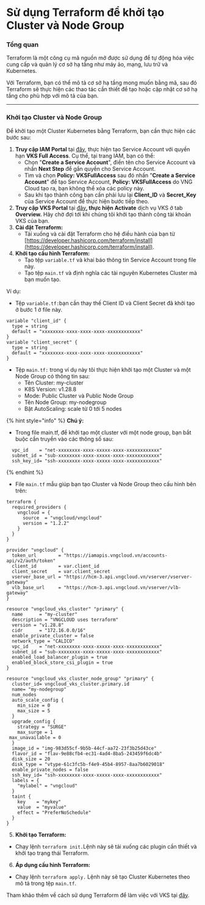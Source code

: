 # Sử dụng Terraform để khởi tạo Cluster và Node Group

### Tổng quan

Terraform là một công cụ mã nguồn mở được sử dụng để tự động hóa việc cung cấp và quản lý cơ sở hạ tầng như máy ảo, mạng, lưu trữ và Kubernetes.

Với Terraform, bạn có thể mô tả cơ sở hạ tầng mong muốn bằng mã, sau đó Terraform sẽ thực hiện các thao tác cần thiết để tạo hoặc cập nhật cơ sở hạ tầng cho phù hợp với mô tả của bạn.

***

### **Khởi tạo Cluster và Node Group**

Để khởi tạo một Cluster Kubernetes bằng Terraform, bạn cần thực hiện các bước sau:

1. **Truy cập IAM Portal** tại [đây](https://iam.console.vngcloud.vn/), thực hiện tạo Service Account với quyền hạn **VKS Full Access**. Cụ thể, tại trang IAM, bạn có thể:
   * Chọn "**Create a Service Account**", điền tên cho Service Account và nhấn **Next Step** để gắn quyền cho Service Account.
   * Tìm và chọn **Policy:** **VKSFullAccess** sau đó nhấn "**Create a Service Account**" để tạo Service Account, **Policy: VKSFullAccess** do VNG Cloud tạo ra, bạn không thể xóa các policy này.
   * Sau khi tạo thành công bạn cần phải lưu lại **Client\_ID** và **Secret\_Key** của Service Account để thực hiện bước tiếp theo.
2. **Truy cập VKS Portal** tại [đây](https://vks.console.vngcloud.vn/overview)**, thực hiện Activate** dịch vụ VKS ở tab **Overview.** Hãy chờ đợi tới khi chúng tôi khởi tạo thành công tài khoản VKS của bạn.
3. **Cài đặt Terraform:**
   * Tải xuống và cài đặt Terraform cho hệ điều hành của bạn từ [https://developer.hashicorp.com/terraform/install](https://developer.hashicorp.com/terraform/install).
4. **Khởi tạo cấu hình Terraform:**
   * Tạo tệp `variable.tf` và khai báo thông tin Service Account trong file này.
   * Tạo tệp `main.tf` và định nghĩa các tài nguyên Kubernetes Cluster mà bạn muốn tạo.

Ví dụ:

* Tệp `variable.tf:`bạn cần thay thế Client ID và Client Secret đã khởi tạo ở bước 1 ở file này.

```
variable "client_id" {
  type = string
  default = "xxxxxxxx-xxxx-xxxx-xxxx-xxxxxxxxxxxx"
}
variable "client_secret" {
  type = string
  default = "xxxxxxxx-xxxx-xxxx-xxxx-xxxxxxxxxxxx"
}
```

* Tệp `main.tf:` trong ví dụ này tôi thực hiện khởi tạo một Cluster và một Node Group có thông tin sau:
  * Tên Cluster: my-cluster
  * K8S Version: v1.28.8
  * Mode: Public Cluster và Public Node Group
  * Tên Node Group: my-nodegroup
  * Bật AutoScaling: scale từ 0 tới 5 nodes

{% hint style="info" %}
**Chú ý:**

* Trong file main.tf, để khởi tạo một cluster với một node group, bạn bắt buộc cần truyền vào các thông số sau: &#x20;

```hcl
  vpc_id    = "net-xxxxxxxx-xxxx-xxxxx-xxxx-xxxxxxxxxxxx"
  subnet_id = "sub-xxxxxxxx-xxxx-xxxxx-xxxx-xxxxxxxxxxxx"
  ssh_key_id= "ssh-xxxxxxxx-xxxx-xxxxx-xxxx-xxxxxxxxxxxx"
```
{% endhint %}

* File `main.tf` mẫu giúp bạn tạo Cluster và Node Group theo cấu hình bên trên:

```
terraform {
  required_providers {
    vngcloud = {
      source  = "vngcloud/vngcloud"
      version = "1.2.2"
    }
  }
}

provider "vngcloud" {
  token_url        = "https://iamapis.vngcloud.vn/accounts-api/v2/auth/token"
  client_id        = var.client_id
  client_secret    = var.client_secret
  vserver_base_url = "https://hcm-3.api.vngcloud.vn/vserver/vserver-gateway"
  vlb_base_url     = "https://hcm-3.api.vngcloud.vn/vserver/vlb-gateway"
}

resource "vngcloud_vks_cluster" "primary" {
  name      = "my-cluster"
  description = "VNGCLOUD uses terraform"
  version = "v1.28.8"
  cidr      = "172.16.0.0/16"
  enable_private_cluster = false
  network_type = "CALICO"
  vpc_id    = "net-xxxxxxxx-xxxx-xxxxx-xxxx-xxxxxxxxxxxx"
  subnet_id = "sub-xxxxxxxx-xxxx-xxxxx-xxxx-xxxxxxxxxxxx"
  enabled_load_balancer_plugin = true
  enabled_block_store_csi_plugin = true
}

resource "vngcloud_vks_cluster_node_group" "primary" {
  cluster_id= vngcloud_vks_cluster.primary.id
  name= "my-nodegroup"
  num_nodes
  auto_scale_config {
    min_size = 0
    max_size = 5
  }
  upgrade_config {
    strategy = "SURGE"
    max_surge = 1
 max_unavailable = 0
  }
  image_id = "img-983d55cf-9b5b-44cf-aa72-23f3b25d43ce"
  flavor_id = "flav-9e88cfb4-ec31-4ad4-8ba5-243459f6dc4b"
  disk_size = 20
  disk_type = "vtype-61c3fc5b-f4e9-45b4-8957-8aa7b6029018"
  enable_private_nodes = false
  ssh_key_id= "ssh-xxxxxxxx-xxxx-xxxxx-xxxx-xxxxxxxxxxxx"
  labels = {
    "mylabel" = "vngcloud"
  }
  taint {
    key    = "mykey"
    value  = "myvalue"
    effect = "PreferNoSchedule"
  }
}
```

5. **Khởi tạo Terraform:**

* Chạy lệnh `terraform init.`Lệnh này sẽ tải xuống các plugin cần thiết và khởi tạo trạng thái Terraform.

6. **Áp dụng cấu hình Terraform:**

* Chạy lệnh `terraform apply.` Lệnh này sẽ tạo Cluster Kubernetes theo mô tả trong tệp `main.tf`.

Tham khảo thêm về cách sử dụng Terraform để làm việc với VKS tại [đây](https://registry.terraform.io/providers/vngcloud/vngcloud/latest/docs/resources/vks\_cluster).
